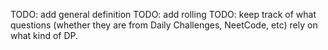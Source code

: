 TODO: add general definition
TODO: add rolling
TODO: keep track of what questions (whether they are from Daily Challenges, NeetCode, etc) rely
    on what kind of DP.